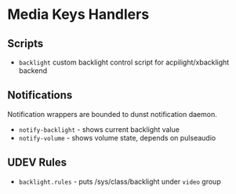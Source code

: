# Media Keys Handlers

## Scripts

- `backlight` custom backlight control script for acpilight/xbacklight backend

## Notifications

Notification wrappers are bounded to dunst notification daemon.

- `notify-backlight` - shows current backlight value
- `notify-volume` - shows volume state, depends on pulseaudio

## UDEV Rules

- `backlight.rules` - puts /sys/class/backlight under `video` group
